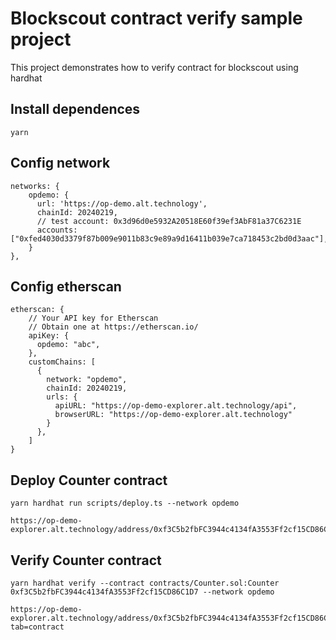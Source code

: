 # Blockscout contract verify sample project

This project demonstrates how to verify contract for blockscout using hardhat

## Install dependences

```shell
yarn
```

## Config network

```
networks: {
    opdemo: {
      url: 'https://op-demo.alt.technology',
      chainId: 20240219,
      // test account: 0x3d96d0e5932A20518E60f39ef3AbF81a37C6231E
      accounts: ["0xfed4030d3379f87b009e9011b83c9e89a9d16411b039e7ca718453c2bd0d3aac"],
    }
},
```

## Config etherscan 

```
etherscan: {
    // Your API key for Etherscan
    // Obtain one at https://etherscan.io/
    apiKey: {
      opdemo: "abc",
    },
    customChains: [
      {
        network: "opdemo",
        chainId: 20240219,
        urls: {
          apiURL: "https://op-demo-explorer.alt.technology/api",
          browserURL: "https://op-demo-explorer.alt.technology"
        }
      },
    ]
}
```

## Deploy Counter contract

```shell
yarn hardhat run scripts/deploy.ts --network opdemo 
```

```
https://op-demo-explorer.alt.technology/address/0xf3C5b2fbFC3944c4134fA3553Ff2cf15CD86C1D7
```

## Verify Counter contract

```shell
yarn hardhat verify --contract contracts/Counter.sol:Counter 0xf3C5b2fbFC3944c4134fA3553Ff2cf15CD86C1D7 --network opdemo
```

```
https://op-demo-explorer.alt.technology/address/0xf3C5b2fbFC3944c4134fA3553Ff2cf15CD86C1D7?tab=contract
```